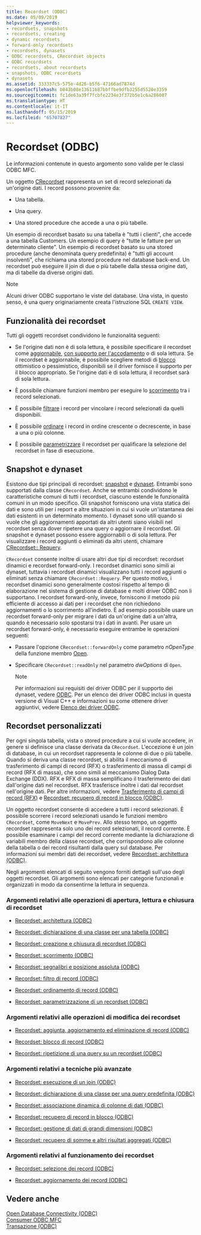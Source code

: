 ```yaml
---
title: Recordset (ODBC)
ms.date: 05/09/2019
helpviewer_keywords:
- recordsets, snapshots
- recordsets, creating
- dynamic recordsets
- forward-only recordsets
- recordsets, dynasets
- ODBC recordsets, CRecordset objects
- ODBC recordsets
- recordsets, about recordsets
- snapshots, ODBC recordsets
- dynasets
ms.assetid: 333337c5-575e-4d26-b5f6-47166ad7874d
ms.openlocfilehash: b043b08e13611b87bbffbe9dfb3255d5520e3359
ms.sourcegitcommit: fc1de63a39f7fcbfe2234e3f372b5e1c6a286087
ms.translationtype: HT
ms.contentlocale: it-IT
ms.lasthandoff: 05/15/2019
ms.locfileid: "65707827"
---
```

# <a name="recordset-odbc"></a>Recordset (ODBC)

Le informazioni contenute in questo argomento sono valide per le classi ODBC MFC.

Un oggetto [CRecordset](../../mfc/reference/crecordset-class.md) rappresenta un set di record selezionati da un'origine dati. I record possono provenire da:

- Una tabella.

- Una query.

- Una stored procedure che accede a una o più tabelle.

Un esempio di recordset basato su una tabella è "tutti i clienti", che accede a una tabella Customers. Un esempio di query è "tutte le fatture per un determinato cliente". Un esempio di recordset basato su una stored procedure (anche denominata query predefinita) è "tutti gli account insolventi", che richiama una stored procedure nel database back-end. Un recordset può eseguire il join di due o più tabelle dalla stessa origine dati, ma di tabelle da diverse origini dati.

> [!NOTE]
>  Alcuni driver ODBC supportano le viste del database. Una vista, in questo senso, è una query originariamente creata l'istruzione SQL `CREATE VIEW`.

##  <a name="_core_recordset_capabilities"></a> Funzionalità dei recordset

Tutti gli oggetti recordset condividono le funzionalità seguenti:

- Se l'origine dati non è di sola lettura, è possibile specificare il recordset come [aggiornabile](../../data/odbc/recordset-adding-updating-and-deleting-records-odbc.md), [con supporto per l'accodamento](../../data/odbc/recordset-adding-updating-and-deleting-records-odbc.md) o di sola lettura. Se il recordset è aggiornabile, è possibile scegliere metodi di [blocco](../../data/odbc/recordset-locking-records-odbc.md) ottimistico o pessimistico, disponibili se il driver fornisce il supporto per il blocco appropriato. Se l'origine dati è di sola lettura, il recordset sarà di sola lettura.

- È possibile chiamare funzioni membro per eseguire lo [scorrimento](../../data/odbc/recordset-scrolling-odbc.md) tra i record selezionati.

- È possibile [filtrare](../../data/odbc/recordset-filtering-records-odbc.md) i record per vincolare i record selezionati da quelli disponibili.

- È possibile [ordinare](../../data/odbc/recordset-sorting-records-odbc.md) i record in ordine crescente o decrescente, in base a una o più colonne.

- È possibile [parametrizzare](../../data/odbc/recordset-parameterizing-a-recordset-odbc.md) il recordset per qualificare la selezione del recordset in fase di esecuzione.

##  <a name="_core_snapshots_and_dynasets"></a> Snapshot e dynaset

Esistono due tipi principali di recordset: [snapshot](../../data/odbc/snapshot.md) e [dynaset](../../data/odbc/dynaset.md). Entrambi sono supportati dalla classe `CRecordset`. Anche se entrambi condividono le caratteristiche comuni di tutti i recordset, ciascuno estende le funzionalità comuni in un modo specifico. Gli snapshot forniscono una vista statica dei dati e sono utili per i report e altre situazioni in cui si vuole un'istantanea dei dati esistenti in un determinato momento. I dynaset sono utili quando si vuole che gli aggiornamenti apportati da altri utenti siano visibili nel recordset senza dover ripetere una query o aggiornare il recordset. Gli snapshot e dynaset possono essere aggiornabili o di sola lettura. Per visualizzare i record aggiunti o eliminati da altri utenti, chiamare [CRecordset:: Requery](../../mfc/reference/crecordset-class.md#requery).

`CRecordset` consente inoltre di usare altri due tipi di recordset: recordset dinamici e recordset forward-only. I recordset dinamici sono simili ai dynaset, tuttavia i recordset dinamici visualizzano tutti i record aggiunti o eliminati senza chiamare `CRecordset::Requery`. Per questo motivo, i recordset dinamici sono generalmente costosi rispetto al tempo di elaborazione nel sistema di gestione di database e molti driver ODBC non li supportano. I recordset forward-only, invece, forniscono il metodo più efficiente di accesso ai dati per i recordset che non richiedono aggiornamenti o lo scorrimento all'indietro. È ad esempio possibile usare un recordset forward-only per migrare i dati da un'origine dati a un'altra, quando è necessario solo spostarsi tra i dati in avanti. Per usare un recordset forward-only, è necessario eseguire entrambe le operazioni seguenti:

- Passare l'opzione `CRecordset::forwardOnly` come parametro *nOpenType* della funzione membro [Open](../../mfc/reference/crecordset-class.md#open).

- Specificare `CRecordset::readOnly` nel parametro *dwOptions* di `Open`.

    > [!NOTE]
    >  Per informazioni sui requisiti dei driver ODBC per il supporto dei dynaset, vedere [ODBC](../../data/odbc/odbc-basics.md). Per un elenco dei driver ODBC inclusi in questa versione di Visual C++ e informazioni su come ottenere driver aggiuntivi, vedere [Elenco dei driver ODBC](../../data/odbc/odbc-driver-list.md).

##  <a name="_core_your_recordsets"></a> Recordset personalizzati

Per ogni singola tabella, vista o stored procedure a cui si vuole accedere, in genere si definisce una classe derivata da `CRecordset`. L'eccezione è un join di database, in cui un recordset rappresenta le colonne di due o più tabelle. Quando si deriva una classe recordset, si abilita il meccanismo di trasferimento di campi di record (RFX) o trasferimento di massa di campi di record (RFX di massa), che sono simili al meccanismo Dialog Data Exchange (DDX). RFX e RFX di massa semplificano il trasferimento dei dati dall'origine dati nel recordset. RFX trasferisce inoltre i dati dal recordset nell'origine dati. Per altre informazioni, vedere [Trasferimento di campi di record (RFX)](../../data/odbc/record-field-exchange-rfx.md) e [Recordset: recupero di record in blocco (ODBC)](../../data/odbc/recordset-fetching-records-in-bulk-odbc.md).

Un oggetto recordset consente di accedere a tutti i record selezionati. È possibile scorrere i record selezionati usando le funzioni membro `CRecordset`, come `MoveNext` e `MovePrev`. Allo stesso tempo, un oggetto recordset rappresenta solo uno dei record selezionati, il record corrente. È possibile esaminare i campi del record corrente mediante la dichiarazione di variabili membro della classe recordset, che corrispondono alle colonne della tabella o dei record risultanti dalla query sul database. Per informazioni sui membri dati dei recordset, vedere [Recordset: architettura (ODBC)](../../data/odbc/recordset-architecture-odbc.md).

Negli argomenti elencati di seguito vengono forniti dettagli sull'uso degli oggetti recordset. Gli argomenti sono elencati per categorie funzionali e organizzati in modo da consentirne la lettura in sequenza.

### <a name="topics-about-the-mechanics-of-opening-reading-and-closing-recordsets"></a>Argomenti relativi alle operazioni di apertura, lettura e chiusura di recordset

- [Recordset: architettura (ODBC)](../../data/odbc/recordset-architecture-odbc.md)

- [Recordset: dichiarazione di una classe per una tabella (ODBC)](../../data/odbc/recordset-declaring-a-class-for-a-table-odbc.md)

- [Recordset: creazione e chiusura di recordset (ODBC)](../../data/odbc/recordset-creating-and-closing-recordsets-odbc.md)

- [Recordset: scorrimento (ODBC)](../../data/odbc/recordset-scrolling-odbc.md)

- [Recordset: segnalibri e posizione assoluta (ODBC)](../../data/odbc/recordset-bookmarks-and-absolute-positions-odbc.md)

- [Recordset: filtro di record (ODBC)](../../data/odbc/recordset-filtering-records-odbc.md)

- [Recordset: ordinamento di record (ODBC)](../../data/odbc/recordset-sorting-records-odbc.md)

- [Recordset: parametrizzazione di un recordset (ODBC)](../../data/odbc/recordset-parameterizing-a-recordset-odbc.md)

### <a name="topics-about-the-mechanics-of-modifying-recordsets"></a>Argomenti relativi alle operazioni di modifica dei recordset

- [Recordset: aggiunta, aggiornamento ed eliminazione di record (ODBC)](../../data/odbc/recordset-adding-updating-and-deleting-records-odbc.md)

- [Recordset: blocco di record (ODBC)](../../data/odbc/recordset-locking-records-odbc.md)

- [Recordset: ripetizione di una query su un recordset (ODBC)](../../data/odbc/recordset-requerying-a-recordset-odbc.md)

### <a name="topics-about-somewhat-more-advanced-techniques"></a>Argomenti relativi a tecniche più avanzate

- [Recordset: esecuzione di un join (ODBC)](../../data/odbc/recordset-performing-a-join-odbc.md)

- [Recordset: dichiarazione di una classe per una query predefinita (ODBC)](../../data/odbc/recordset-declaring-a-class-for-a-predefined-query-odbc.md)

- [Recordset: associazione dinamica di colonne di dati (ODBC)](../../data/odbc/recordset-dynamically-binding-data-columns-odbc.md)

- [Recordset: recupero di record in blocco (ODBC)](../../data/odbc/recordset-fetching-records-in-bulk-odbc.md)

- [Recordset: gestione di dati di grandi dimensioni (ODBC)](../../data/odbc/recordset-working-with-large-data-items-odbc.md)

- [Recordset: recupero di somme e altri risultati aggregati (ODBC)](../../data/odbc/recordset-obtaining-sums-and-other-aggregate-results-odbc.md)

### <a name="topics-about-how-recordsets-work"></a>Argomenti relativi al funzionamento dei recordset

- [Recordset: selezione dei record (ODBC)](../../data/odbc/recordset-how-recordsets-select-records-odbc.md)

- [Recordset: aggiornamento dei record (ODBC)](../../data/odbc/recordset-how-recordsets-update-records-odbc.md)

## <a name="see-also"></a>Vedere anche

[Open Database Connectivity (ODBC)](../../data/odbc/open-database-connectivity-odbc.md)<br/>
[Consumer ODBC MFC](../../mfc/reference/adding-an-mfc-odbc-consumer.md)<br/>
[Transazione (ODBC)](../../data/odbc/transaction-odbc.md)